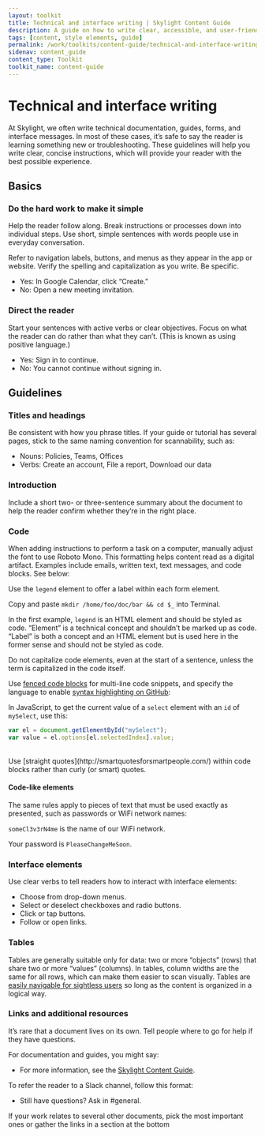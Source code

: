 ```yaml
---
layout: toolkit
title: Technical and interface writing | Skylight Content Guide
description: A guide on how to write clear, accessible, and user-friendly content at Skylight.
tags: [content, style elements, guide]
permalink: /work/toolkits/content-guide/technical-and-interface-writing/
sidenav: content_guide
content_type: Toolkit
toolkit_name: content-guide
---
```


# Technical and interface writing

At Skylight, we often write technical documentation, guides, forms, and interface messages. In most of these cases, it’s safe to say the reader is learning something new or troubleshooting. These guidelines will help you write clear, concise instructions, which will provide your reader with the best possible experience.


## Basics


### Do the hard work to make it simple

Help the reader follow along. Break instructions or processes down into individual steps. Use short, simple sentences with words people use in everyday conversation.

Refer to navigation labels, buttons, and menus as they appear in the app or website. Verify the spelling and capitalization as you write. Be specific.

* Yes: In Google Calendar, click “Create.”
* No: Open a new meeting invitation.


### Direct the reader

Start your sentences with active verbs or clear objectives. Focus on what the reader can do rather than what they can’t. (This is known as using positive language.)

* Yes: Sign in to continue.
* No: You cannot continue without signing in.


## Guidelines

### Titles and headings

Be consistent with how you phrase titles. If your guide or tutorial has several pages, stick to the same naming convention for scannability, such as:

* Nouns: Policies, Teams, Offices
* Verbs: Create an account, File a report, Download our data


### Introduction

Include a short two- or three-sentence summary about the document to help the reader confirm whether they’re in the right place.


### Code

When adding instructions to perform a task on a computer, manually adjust the font to use Roboto Mono. This formatting helps content read as a digital artifact. Examples include emails, written text, text messages, and code blocks. See below:

Use the `legend` element to offer a label within each form element.

Copy and paste `mkdir /home/foo/doc/bar && cd $_` into Terminal.

In the first example, `legend` is an HTML element and should be styled as code. “Element” is a technical concept and shouldn’t be marked up as code. “Label” is both a concept and an HTML element but is used here in the former sense and should not be styled as code.

Do not capitalize code elements, even at the start of a sentence, unless the term is capitalized in the code itself.

Use [fenced code blocks](https://help.github.com/articles/creating-and-highlighting-code-blocks/) for multi-line code snippets, and specify the language to enable [syntax highlighting on GitHub](https://help.github.com/articles/creating-and-highlighting-code-blocks/#syntax-highlighting):

In JavaScript, to get the current value of a `select` element with an `id` of `mySelect`, use this:

```js
var el = document.getElementById("mySelect");
var value = el.options[el.selectedIndex].value;
```

<br>
Use [straight quotes](http://smartquotesforsmartpeople.com/) within code blocks rather than curly (or smart) quotes.


#### Code-like elements

The same rules apply to pieces of text that must be used exactly as presented, such as passwords or WiFi network names:

`someCl3v3rN4me` is the name of our WiFi network.

Your password is `PleaseChangeMeSoon`.


### Interface elements

Use clear verbs to tell readers how to interact with interface elements:

* Choose from drop-down menus.
* Select or deselect checkboxes and radio buttons.
* Click or tap buttons.
* Follow or open links.


### Tables

Tables are generally suitable only for data: two or more “objects” (rows) that share two or more “values” (columns). In tables, column widths are the same for all rows, which can make them easier to scan visually. Tables are [easily navigable for sightless users](http://webaim.org/techniques/tables/) so long as the content is organized in a logical way.


### Links and additional resources

It’s rare that a document lives on its own. Tell people where to go for help if they have questions.

For documentation and guides, you might say:

* For more information, see the [Skylight Content Guide](#0).

To refer the reader to a Slack channel, follow this format:

* Still have questions? Ask in #general.

If your work relates to several other documents, pick the most important ones or gather the links in a section at the bottom
